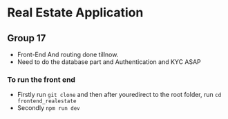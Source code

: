# Real Estate Application 
## Group 17

- Front-End And routing done tillnow.
- Need to do the database part and Authentication and KYC ASAP

### To run the front end 

- Firstly run `git clone` and then after youredirect to the root folder, run `cd frontend_realestate`
- Secondly `npm run dev`
